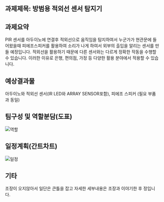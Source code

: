 ## 과제제목: 방범용 적외선 센서 탐지기

## 과제요약 

PIR 센서를 아두이노에 연결후 적외선으로 움직임을 탐지하여서 누군가가 현관문에 들어왔을때 피에조스피커를 활용하여
소리가 나게 하여서 외부의 출입을 알리는 센서를 만들 예정입니다. 적외선을 활용하기 때문에 다른 센서와는 다르게 정확한 작동을 수행할 수 있습니다.
이러한 이유로 은행, 편의점, 가정 등 다양한 활용 분야에서 적용할 수 있습니다. 

## 예상결과물

아두이노와 적외선 센서(IR LED와 ARRAY SENSOR포함), 피에조 스피커 (필요 부품과 동일)

## 팀구성 및 역할분담(도표) 


![역할](https://user-images.githubusercontent.com/50907298/69523503-6532bb00-0fa7-11ea-857d-ca8c4658cc5e.JPG)


## 일정계획(간트차트)


![일정](https://user-images.githubusercontent.com/50907298/69524556-a4faa200-0fa9-11ea-991a-f5535e026556.JPG)


## 기타 
조장이 오지않아서 일단은 큰틀을 잡고 자세한 세부내용은 조장과 이야기한 후 정입니다.


